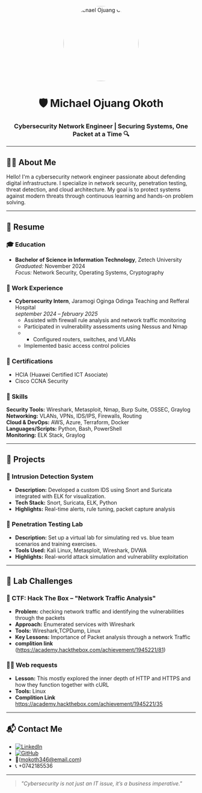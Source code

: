 <p align="center">
  <img src="IMG_6897.JPG" alt="michael Ojuang Okoth" width="200" height="200" style="border-radius: 50%;">
</p>

<h1 align="center">🛡️ Michael Ojuang Okoth</h1>
<h3 align="center">Cybersecurity Network Engineer | Securing Systems, One Packet at a Time 🔍</h3>

---

## 👨‍💼 About Me

Hello! I'm a cybersecurity network engineer passionate about defending digital infrastructure. I specialize in network security, penetration testing, threat detection, and cloud architecture. My goal is to protect systems against modern threats through continuous learning and hands-on problem solving.

---

## 📄 Resume

### 🎓 Education

- **Bachelor of Science in Information Technology**, Zetech University  
  *Graduated:* November 2024  
  *Focus:* Network Security, Operating Systems, Cryptography

### 💼 Work Experience

- **Cybersecurity Intern**, Jaramogi Oginga Odinga Teaching and Refferal Hospital  
  *september 2024 – february 2025*  
  - Assisted with firewall rule analysis and network traffic monitoring  
  - Participated in vulnerability assessments using Nessus and Nmap
  - - Configured routers, switches, and VLANs  
  - Implemented basic access control policies  

### 📜 Certifications

- HCIA (Huawei Certified ICT Asociate)   
- Cisco CCNA Security  
 

### 🧠 Skills

**Security Tools:** Wireshark, Metasploit, Nmap, Burp Suite, OSSEC, Graylog  
**Networking:** VLANs, VPNs, IDS/IPS, Firewalls, Routing  
**Cloud & DevOps:** AWS, Azure, Terraform, Docker  
**Languages/Scripts:** Python, Bash, PowerShell  
**Monitoring:** ELK Stack, Graylog 

---

## 🚧 Projects

### 🔐 Intrusion Detection System

- **Description:** Developed a custom IDS using Snort and Suricata integrated with ELK for visualization.  
- **Tech Stack:** Snort, Suricata, ELK, Python  
- **Highlights:** Real-time alerts, rule tuning, packet capture analysis

### 🧪 Penetration Testing Lab

- **Description:** Set up a virtual lab for simulating red vs. blue team scenarios and training exercises.  
- **Tools Used:** Kali Linux, Metasploit, Wireshark, DVWA  
- **Highlights:** Real-world attack simulation and vulnerability exploitation

---

## 🧪 Lab Challenges

### 🧩 CTF: Hack The Box – "Network Traffic Analysis"

- **Problem:** checking network traffic and identifying the vulnerabilities through the packets  
- **Approach:** Enumerated services with Wireshark 
- **Tools:** Wireshark,TCPDump, Linux  
- **Key Lessons:** Importance of Packet analysis through a network Traffic
- **complition link** (https://academy.hackthebox.com/achievement/1945221/81)

### 🕵️‍♂️ Web requests

- **Lesson:** This mostly explored the inner depth of HTTP and HTTPS and how they function together with cURL 
- **Tools:** Linux
- **Complition Link** https://academy.hackthebox.com/achievement/1945221/35


---

## 📬 Contact Me

- [![LinkedIn](https://img.shields.io/badge/LinkedIn-Connect-blue?logo=linkedin)](https://www.linkedin.com/in/michaelokoth)  
- [![GitHub](https://img.shields.io/badge/GitHub-Portfolio-black?logo=github)](https://github.com/michaelokoth)  
- 📧(mokoth346@email.com) 
- 📞 +0742185536  

---

> _"Cybersecurity is not just an IT issue, it’s a business imperative."_  

